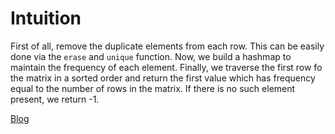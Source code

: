 # Intuition
First of all, remove the duplicate elements from each row. This can be easily done via the `erase` and `unique` function. Now, we build a hashmap to maintain the frequency of each element. Finally, we traverse the first row fo the matrix in a sorted order and return the first value which has frequency equal to the number of rows in the matrix. If there is no such element present, we return -1.


[Blog](https://leetcode.com/problems/find-smallest-common-element-in-all-rows/discuss/386997/A-Concise-Implementation-C%2B%2B)
